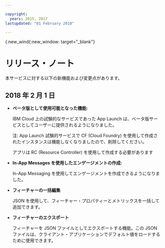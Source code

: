 ```yaml
---

copyright:
  years: 2015, 2017
lastupdated: "01 February 2018"

---
```


{:new_wind{:new_window: target="_blank"}

# リリース・ノート
本サービスに対する以下の新機能および変更点があります。 

## 2018 年 2 月 1 日

- **ベータ版として使用可能となった機能:** 

   IBM Cloud 上の試験的なサービスであった App Launch は、ベータ版サービスとしてユーザーに提供されるようになりました。   
   
   注: App Launch 試験的サービスで CF (Cloud Foundry) を使用して作成されたインスタンスは機能しなくなりましたので、削除してください。 
   
   アプリは RC (Resource Controller) を使用して作成する必要があります

- **In-App Messages を使用したエンゲージメントの作成:**
    
	In-App Messaging を使用してエンゲージメントを作成できるようになりました。 

<!-- **Creating an engagement using Push Messages:** -->
    
<!--	You can create an engagement using Push Messaging. -->

- **フィーチャーの一括編集**
    
	JSON を使用して、フィーチャー・プロパティーとメトリックスを一括して追加できます。

- **フィーチャーのエクスポート**
    
	フィーチャーを JSON ファイルとしてエクスポートする機能。この JSON ファイルは、クライアント・アプリケーションでデフォルト値をロードするために使用できます。


